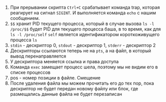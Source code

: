1) При прерывании скрипта `Ctrl+C` срабатывает команда trap, которая реагирует на сигнал `SIGINT`. И выполняется команда `echo` с нашим сообщением.
2) `$$` хранит PID текущего процесса, который в случае вызова `ls -l /proc/$$` будет PID для текущего процесса баша, в то время, как для `ls -l /proc/self` `self` является идентификатором короткоживущего процесса `ls`
3) `stdin` - дескриптор 0, `stdout` - дескриптор 1, `stderr` - дескриптор 2
4) Дескрипторы ссылаются теперь не на `pts`, а на файл, в который вывод перенаправляется
5) У дескриптора меняется ссылка и права доступа
6) Команда `exec` замещает процесс шела, поэтому мы не видим его в списке процессов
7) pos - номер позиции в файле. Смещение
8) После удаления файла мы можем прочитать его до тех пор, пока дескриптор не будет передан новому файлу или блок, где размещались данные файла не будет перезаписан
